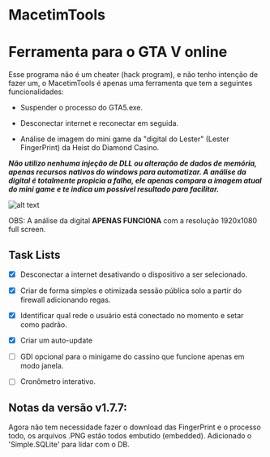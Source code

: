 # MacetimTools

# Ferramenta para o GTA V online

Esse programa não é um cheater (hack program), e não tenho intenção de fazer um, 
o MacetimTools é apenas uma ferramenta que tem a seguintes funcionalidades:

* Suspender o processo do GTA5.exe.

* Desconectar internet e reconectar em seguida.

* Análise de imagem do mini game da "digital do Lester" (Lester FingerPrint) da Heist do Diamond Casino.

***Não utilizo nenhuma injeção de DLL ou alteração de dados de memória, apenas recursos nativos do windows para automatizar.
A análise da digital é totalmente propicia a falha, ele apenas compara a imagem atual do mini game e 
te indica um possível resultado para facilitar.***

![alt text](https://i.imgur.com/zcqtafP.png)

OBS: A análise da digital **APENAS FUNCIONA** com a resolução 1920x1080 full screen.

## Task Lists
- [x] Desconectar a internet desativando o dispositivo a ser selecionado.
- [x] Criar de forma simples e otimizada sessão pública solo a partir do firewall adicionando regas.
- [x] Identificar qual rede o usuário está conectado no momento e setar como padrão.
- [x] Criar um auto-update
- [ ] GDI opcional para o minigame do cassino que funcione apenas em modo janela.
- [ ] Cronômetro interativo.


## Notas da versão v1.7.7:

Agora não tem necessidade fazer o download das FingerPrint e o processo todo,
os arquivos .PNG estão todos embutido (embedded).
Adicionado o 'Simple.SQLite' para lidar com o DB.
